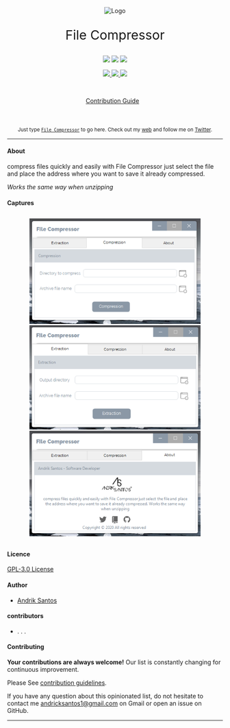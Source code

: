 <div align="center">
	<img src="FileCompressor/assets/zipper.png" alt="Logo" width="200px">
	<p style="font-size:30px;">File Compressor<p>
	<p>
		<img src="https://img.shields.io/badge/c%23-%E2%AD%90%E2%AD%90%E2%AD%90%E2%AD%90%E2%AD%90-brightgreen">
		<img src="https://img.shields.io/badge/VisualStudio-%E2%AD%90%E2%AD%90%E2%AD%90%E2%AD%90%E2%AD%90-green">
		<img src="https://img.shields.io/badge/Guna-%E2%AD%90%E2%AD%90%E2%AD%90%E2%AD%90%E2%AD%90-brightgreen">
	</p>
	<p>
		<a href="https://github.com/andriksantos/FileCompressor/tags">
		<img src="https://img.shields.io/badge/Version-1.1-blue">
		</a>
		<a href="https://github.com/andriksantos">
		<img src="https://img.shields.io/badge/Author-AndrikSantos-blue">
		</a>
		<a href="https://github.com/andriksantos">
		<img src="https://img.shields.io/badge/Download-19k-blue">
		</a>
	</p>
	<br>
	<p>
		<a href="Contributing.md">Contribution Guide</a>&nbsp;&nbsp;&nbsp;
	</p>
	<br>
	<p >
		<sub>Just type <a href="https://github.com/andriksantos/FileCompressor"><code>File Compressor</code></a> to go here. Check out my <a href="https://andriksantos.github.io/">web</a> and follow me on <a href="https://twitter.com/andrik_rsm">Twitter</a>.</sub>
	</p>
</div>

---

#### About
compress files quickly and easily with File Compressor just select the file and place the address where you want to save it already compressed. 

_Works the same way when unzipping_

#### Captures

<div align="center">
	<p style="padding:10px;">
	<img src="FileCompressor/assets/compression.PNG" width="400px">
	<img src="FileCompressor/assets/extraction.PNG" width="400px">
	<img src="FileCompressor/assets/about.PNG" width="400px">
	</p>
</div>


#### Licence
[ GPL-3.0 License](https://github.com/andriksantos/FileCompressor/blob/master/LICENSE)

#### Author
-	[Andrik Santos](https://andriksantos.github.io/)

#### contributors
- . . .

#### Contributing

**Your contributions are always welcome!** Our list is constantly changing for continuous improvement.

Please See [contribution guidelines](https://github.com/andriksantos/FileCompressor/blob/master/Contributing.md).

If you have any question about this opinionated list, do not hesitate to contact me [andricksantos1@gmail.com](mailto:andricksantos1@gmail.com) on Gmail or open an issue on GitHub.

---